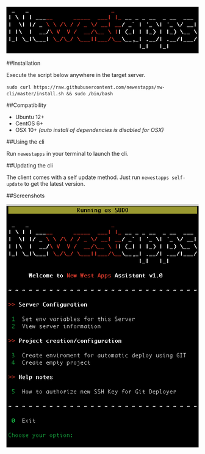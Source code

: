 ![New West Apps CLI](res/nw-cli.png)

##Installation

Execute the script below anywhere in the target server.

`sudo curl https://raw.githubusercontent.com/newestapps/nw-cli/master/install.sh && sudo /bin/bash`

##Compatibility

- Ubuntu 12+
- CentOS 6+
- OSX 10+  *(auto install of dependencies is disabled for OSX)*

##Using the cli

Run `newestapps` in your terminal to launch the cli.

##Updating the cli

The client comes with a self update method. Just run `newestapps self-update` to get the latest version.

##Screenshots

![Main Screen](res/nw-cli-main.png) 
